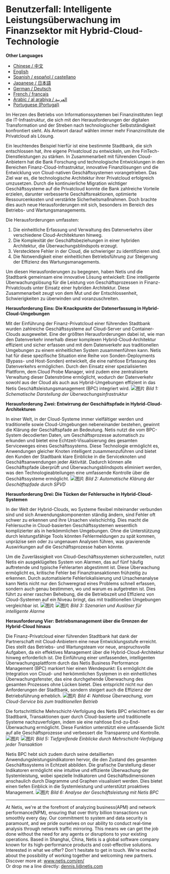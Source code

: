 # Benutzerfall: Intelligente Leistungsüberwachung im Finanzsektor mit Hybrid-Cloud-Technologie

**Other Languages**

+ [Chinese / 中文](/docs/zh/Smart-Business-Performance-Monitoring-in-Financial-Private-Cloud-Hybrid-Architectures-zh.md)
+ [English](/docs/en/Smart-Business-Performance-Monitoring-in-Financial-Private-Cloud-Hybrid-Architectures-en.md)
+ [Spanish / español / castellano](/docs/es/Smart-Business-Performance-Monitoring-in-Financial-Private-Cloud-Hybrid-Architectures-es.md)
+ [Japanese / 日本語](/docs/ja/Smart-Business-Performance-Monitoring-in-Financial-Private-Cloud-Hybrid-Architectures-ja.md)
+ [German / Deutsch](/docs/de/Smart-Business-Performance-Monitoring-in-Financial-Private-Cloud-Hybrid-Architectures-de.md)
+ [French / français](/docs/fr/Smart-Business-Performance-Monitoring-in-Financial-Private-Cloud-Hybrid-Architectures-fr.md)
+ [Arabic / al arabiya / العربية](/docs/ar/Smart-Business-Performance-Monitoring-in-Financial-Private-Cloud-Hybrid-Architectures-ar.md)
+ [Portuguese (Portugal)](/docs/pt/Smart-Business-Performance-Monitoring-in-Financial-Private-Cloud-Hybrid-Architectures-pt.md)

Im Herzen des Betriebs von Informationssystemen bei Finanzinstituten liegt die IT-Infrastruktur, die sich mit den Herausforderungen der digitalen Transformation und der Streben nach technologischer Selbstständigkeit konfrontiert sieht. Als Antwort darauf wählen immer mehr Finanzinstitute die Privatcloud als Lösung.

Ein leuchtendes Beispiel hierfür ist eine bestimmte Stadtbank, die sich entschlossen hat, ihre eigene Privatcloud zu entwickeln, um ihre FinTech-Dienstleistungen zu stärken. In Zusammenarbeit mit führenden Cloud-Anbietern hat die Bank Forschung und technologische Entwicklungen in den Bereichen Finanz-Cloud-Infrastruktur, innovative Finanzlösungen und die Entwicklung von Cloud-nativen Geschäftssystemen vorangetrieben. Das Ziel war es, die technologische Architektur ihrer Privatcloud erfolgreich umzusetzen. Durch die kontinuierliche Migration wichtiger Geschäftssysteme auf die Privatcloud konnte die Bank zahlreiche Vorteile erzielen, darunter verbesserte Geschäftsreaktionen, optimierte Ressourcenkosten und verstärkte Sicherheitsmaßnahmen. Doch brachte dies auch neue Herausforderungen mit sich, besonders im Bereich des Betriebs- und Wartungsmanagements.

Die Herausforderungen umfassten:

1. Die einheitliche Erfassung und Verwaltung des Datenverkehrs über verschiedene Cloud-Architekturen hinweg.
2. Die Komplexität der Geschäftsbeziehungen in einer hybriden Architektur, die Überwachungsblindspots erzeugt.
3. Verstecktere Fehler in der Cloud, die schwieriger zu identifizieren sind.
4. Die Notwendigkeit einer einheitlichen Betriebsführung zur Steigerung der Effizienz des Wartungsmanagements.

Um diesen Herausforderungen zu begegnen, haben Netis und die Stadtbank gemeinsam eine innovative Lösung entwickelt: Eine intelligente Überwachungslösung für die Leistung von Geschäftsprozessen in Finanz-Privatclouds unter Einsatz einer hybriden Architektur. Diese Zusammenarbeit zeugt von dem Mut und der Entschlossenheit, Schwierigkeiten zu überwinden und voranzuschreiten.

**Herausforderung Eins: Die Knackpunkte der Datenerfassung in Hybrid-Cloud-Umgebungen**

Mit der Einführung der Finanz-Privatcloud einer führenden Stadtbank wurden zahlreiche Geschäftssysteme auf Cloud-Server und Container-Clouds ausgeweitet. Eine der größten Herausforderungen dabei ist, wie man den Datenverkehr innerhalb dieser komplexen Hybrid-Cloud-Architektur effizient und sicher erfassen und mit dem Datenverkehr aus traditionellen Umgebungen zu einem einheitlichen System zusammenführen kann. Netis hat für diese spezifische Situation eine Reihe von Sonden-Deployments (Bypass- und Host-Sonden) entwickelt, die eine nahtlose Erfassung des Datenverkehrs ermöglichen. Durch den Einsatz einer spezialisierten Plattform, dem Cloud Probe Manager, wird zudem eine zentralisierte Verwaltung dieser Datenströme ermöglicht, wodurch der Datenverkehr sowohl aus der Cloud als auch aus Hybrid-Umgebungen effizient in das Netis Geschäftsleistungsmanagement (BPC) integriert wird. 
![图片](https://mmbiz.qpic.cn/mmbiz_jpg/o672k3fsicq3aiabrR0ibCBLmsV6iae9IV8eicSYpc2jHwmXaszCfF6HXqPXXba4nFMFro0zT1qjp3Vzjz9b6vuojuw/640?wx_fmt=jpeg&wxfrom=5&wx_lazy=1&wx_co=1)
*Bild 1: Schematische Darstellung der Überwachungsinfrastruktur*

**Herausforderung Zwei: Entwirrung der Geschäftspfade in Hybrid-Cloud-Architekturen**

In einer Welt, in der Cloud-Systeme immer vielfältiger werden und traditionelle sowie Cloud-Umgebungen nebeneinander bestehen, gewinnt die Klärung der Geschäftspfade an Bedeutung. Netis nutzt die vom BPC-System decodierten Daten, um Geschäftsprozesse automatisch zu erkunden und bietet eine Echtzeit-Visualisierung des gesamten Serviceweges eines Geschäftssystems. Diese Technologie ermöglicht es, Anwendungen gleicher Knoten intelligent zusammenzuführen und bietet den Kunden der Stadtbank klare Einblicke in die Serviceknoten und Geschäftsanwendungen jeder Aktivität. Dadurch können alle Geschäftspfade überprüft und Überwachungsblindspots eliminiert werden, was den Technologieabteilungen eine umfassende Kontrolle über die Geschäftssysteme ermöglicht. 
![图片](https://mmbiz.qpic.cn/mmbiz_jpg/o672k3fsicq3aiabrR0ibCBLmsV6iae9IV8eOnrHmIC2n9WcbibYwPFRPQPZ96KHdQiahRjibd6tGibHPuYzUFLbjV6thQ/640?wx_fmt=jpeg&wxfrom=5&wx_lazy=1&wx_co=1)
*Bild 2: Automatische Klärung der Geschäftspfade durch SPVD*

**Herausforderung Drei: Die Tücken der Fehlersuche in Hybrid-Cloud-Systemen**

In der Welt der Hybrid-Clouds, wo Systeme flexibel miteinander verbunden sind und sich Anwendungskomponenten ständig ändern, sind Fehler oft schwer zu erkennen und ihre Ursachen vielschichtig. Dies macht die Fehlersuche in Cloud-basierten Geschäftssystemen wesentlich komplizierter als in herkömmlichen Umgebungen. Ohne die Unterstützung durch leistungsfähige Tools könnten Fehlermeldungen zu spät kommen, unpräzise sein oder zu ungenauen Analysen führen, was gravierende Auswirkungen auf die Geschäftsprozesse haben könnte.

Um die Zuverlässigkeit von Cloud-Geschäftssystemen sicherzustellen, nutzt Netis ein ausgeklügeltes System von Alarmen, das auf fünf häufig auftretende und typische Fehlerarten abgestimmt ist. Diese Überwachung ermöglicht es, kritische Fehler bei Finanztransaktionen frühzeitig zu erkennen. Durch automatisierte Fehlerlokalisierung und Ursachenanalyse kann Netis nicht nur den Schweregrad eines Problems schnell erfassen, sondern auch genau bestimmen, wo und warum es aufgetreten ist. Dies führt zu einer raschen Behebung, die die Betriebszeit und Effizienz von Cloud-Systemen auf ein Niveau bringt, das mit traditionellen Umgebungen vergleichbar ist. 
![图片](https://mmbiz.qpic.cn/mmbiz_jpg/o672k3fsicq3aiabrR0ibCBLmsV6iae9IV8eZ07v3TGgWRswlTmhibicHKBdZia0OPxTMQxwHORfmGqvnMiahsTTYYJUuQ/640?wx_fmt=jpeg&wxfrom=5&wx_lazy=1&wx_co=1)
![图片](https://mmbiz.qpic.cn/mmbiz_jpg/o672k3fsicq3aiabrR0ibCBLmsV6iae9IV8ePCCCibQxF2DIvaTDHkIeTTBOTJs7MPO6BooPryicOAkZSsEcEYhXd1rw/640?wx_fmt=jpeg&wxfrom=5&wx_lazy=1&wx_co=1)
*Bild 3: Szenarien und Auslöser für intelligente Alarme*

**Herausforderung Vier: Betriebsmanagement über die Grenzen der Hybrid-Cloud hinaus**

Die Finanz-Privatcloud einer führenden Stadtbank hat dank der Partnerschaft mit Cloud-Anbietern eine neue Entwicklungsstufe erreicht. Dies stellt das Betriebs- und Wartungsteam vor neue, anspruchsvolle Aufgaben, da ein effektives Management über die Hybrid-Cloud-Architektur hinweg erforderlich ist. Die Einführung einer umfassenden, intelligenten Überwachungsplattform durch das Netis Business Performance Management (BPC) markiert hier einen Wendepunkt: Es ermöglicht die Integration von Cloud- und herkömmlichen Systemen in ein einheitliches Überwachungsfenster, das eine durchgehende Überwachung des gesamten Prozesses ohne Lücken bietet. Dies entspricht nicht nur den Anforderungen der Stadtbank, sondern steigert auch die Effizienz der Betriebsführung erheblich. 
![图片](https://mmbiz.qpic.cn/mmbiz_jpg/o672k3fsicq3aiabrR0ibCBLmsV6iae9IV8e7XjvzyrIL4l0ibJ9MQfBgGpdOMHve9iclMQvEicNURHvY5vx8kC9agXDg/640?wx_fmt=jpeg&wxfrom=5&wx_lazy=1&wx_co=1)
*Bild 4: Nahtlose Überwachung, vom Cloud-Service bis zum traditionellen Betrieb*

Die fortschrittliche Mehrschicht-Verfolgung des Netis BPC erleichtert es der Stadtbank, Transaktionen quer durch Cloud-basierte und traditionelle Systeme nachzuverfolgen, indem sie eine nahtlose End-zu-End-Überwachung ermöglicht. Diese Funktion unterstützt eine umfassende Sicht auf alle Geschäftsprozesse und verbessert die Transparenz und Kontrolle. 
![图片](https://mmbiz.qpic.cn/mmbiz_jpg/o672k3fsicq3aiabrR0ibCBLmsV6iae9IV8e2FTsia5XDYUnrfSlSbyrjmAibyuG1Dxa3Fp29w1nJXbcNoh5MAVTVVyw/640?wx_fmt=jpeg&wxfrom=5&wx_lazy=1&wx_co=1)
![图片](https://mmbiz.qpic.cn/mmbiz_jpg/o672k3fsicq3aiabrR0ibCBLmsV6iae9IV8e9mAK5j45wGqhT1bMceXP5BV6pcDiaKHv5fa0LRTib5O3VCtW49mSfMWQ/640?wx_fmt=jpeg&wxfrom=5&wx_lazy=1&wx_co=1)
*Bild 5: Tiefgreifende Einblicke durch Mehrschicht-Verfolgung jeder Transaktion*

Netis BPC hebt sich zudem durch seine detaillierten Anwendungsleistungsindikatoren hervor, die den Zustand des gesamten Geschäftssystems in Echtzeit abbilden. Die grafische Darstellung dieser Indikatoren ermöglicht eine intuitive und effiziente Überwachung der Systemleistung, wobei spezielle Indikatoren und Geschäftsdimensionen anschaulich durch Diagramme und Graphen visualisiert werden. Dies bietet einen tiefen Einblick in die Systemleistung und unterstützt proaktives Management. 
![图片](https://mmbiz.qpic.cn/mmbiz_jpg/o672k3fsicq3aiabrR0ibCBLmsV6iae9IV8e7mMSVibHAvuc6M4icWmYcK574PkxXfXL2ibric5mkAcF1AibM1RwWLV3HdA/640?wx_fmt=jpeg&wxfrom=5&wx_lazy=1&wx_co=1)
*Bild 6: Analyse der Geschäftsleistung mit Netis BPC*

***
At Netis, we're at the forefront of analyzing business(APM) and network performance(NPM), ensuring that over thirty billion transactions run smoothly every day. Our commitment to system and data security is paramount, and we pride ourselves on our ability to conduct real-time analysis through network traffic mirroring. This means we can get the job done without the need for any agents or disruptions to your existing operations. Based in Shanghai, China, Netis is a global software company known for its high-performance products and cost-effective solutions. Interested in what we offer? Don't hesitate to get in touch. We're excited about the possibility of working together and welcoming new partners.  
Discover more at: www.netis.com/en/  
Or drop me a line directly: dennis.li@netis.com
